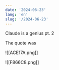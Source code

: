 ```yaml
---
date: '2024-06-23'
lang: 'en'
slug: '/2024-06-23'
---
```


Claude is a genius pt. 2

The quote was

![[ACE17A.png]]

![[F866C8.png]]

